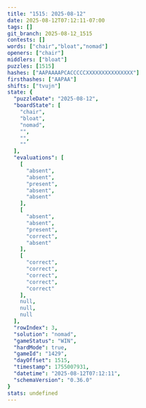 ```yaml
---
title: "1515: 2025-08-12"
date: 2025-08-12T07:12:11-07:00
tags: []
git_branch: 2025-08-12_1515
contests: []
words: ["chair","bloat","nomad"]
openers: ["chair"]
middlers: ["bloat"]
puzzles: [1515]
hashes: ["AAPAAAAPCACCCCCXXXXXXXXXXXXXXX"]
firsthashes: ["AAPAA"]
shifts: ["tvujn"]
state: {
  "puzzleDate": "2025-08-12",
  "boardState": [
    "chair",
    "bloat",
    "nomad",
    "",
    "",
    ""
  ],
  "evaluations": [
    [
      "absent",
      "absent",
      "present",
      "absent",
      "absent"
    ],
    [
      "absent",
      "absent",
      "present",
      "correct",
      "absent"
    ],
    [
      "correct",
      "correct",
      "correct",
      "correct",
      "correct"
    ],
    null,
    null,
    null
  ],
  "rowIndex": 3,
  "solution": "nomad",
  "gameStatus": "WIN",
  "hardMode": true,
  "gameId": "1429",
  "dayOffset": 1515,
  "timestamp": 1755007931,
  "datetime": "2025-08-12T07:12:11",
  "schemaVersion": "0.36.0"
}
stats: undefined
---
```

<!-- more -->
